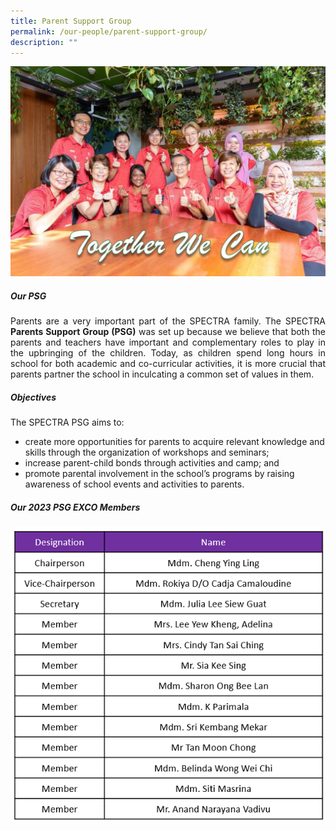 ```yaml
---
title: Parent Support Group
permalink: /our-people/parent-support-group/
description: ""
---
```

![](/images/PSG-2022-28-July-02-1024x682.png)

##### **Our PSG**

<p align="justify">Parents are a very important part of the SPECTRA family. The SPECTRA <b>Parents Support Group (PSG)</b> was set up because we believe that both the parents and teachers have important and complementary roles to play in the upbringing of the children. Today, as children spend long hours in school for both academic and co-curricular activities, it is more crucial that parents partner the school in inculcating a common set of values in them.</p>
	

	
##### **Objectives**

The SPECTRA PSG aims to:
+ create more opportunities for parents to acquire relevant knowledge and skills through the organization of workshops and seminars;
+ increase parent-child bonds through activities and camp; and
+ promote&nbsp;parental involvement in the school’s programs by raising awareness of school events and activities to parents.
	

	
##### **Our 2023 PSG EXCO Members**
<img style="width:600px" src="/images/2023 psg - oct.png">